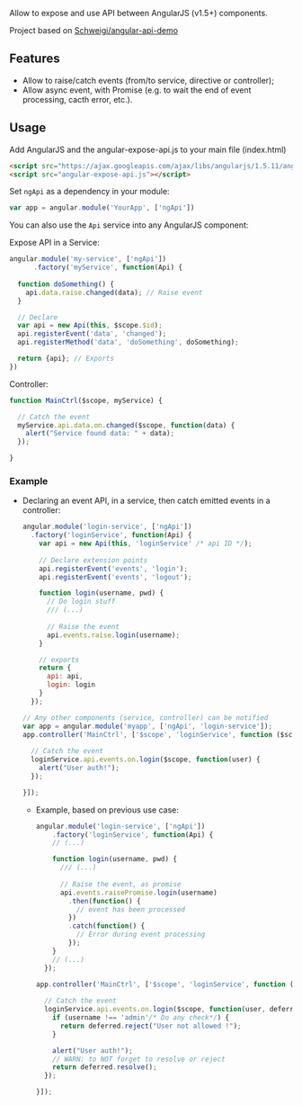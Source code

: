 Allow to expose and use API between AngularJS (v1.5+) components.

Project based on [Schweigi/angular-api-demo](https://github.com/Schweigi/angular-api-demo)

## Features

- Allow to raise/catch events (from/to service, directive or controller);
- Allow async event, with Promise (e.g. to wait the end of event processing, cacth error, etc.).


## Usage
Add AngularJS and the angular-expose-api.js to your main file (index.html)
	
```html
<script src="https://ajax.googleapis.com/ajax/libs/angularjs/1.5.11/angular.js"></script>
<script src="angular-expose-api.js"></script>
```

Set `ngApi` as a dependency in your module:

```javascript
var app = angular.module('YourApp', ['ngApi'])
```

You can also use the `Api` service into any AngularJS component:

Expose API in a Service:
```javascript
angular.module('my-service', ['ngApi'])
      .factory('myService', function(Api) {
  
  function doSomething() {    
    api.data.raise.changed(data); // Raise event
  }

  // Declare 
  var api = new Api(this, $scope.$id);
  api.registerEvent('data', 'changed');
  api.registerMethod('data', 'doSomething', doSomething);

  return {api}; // Exports
})
```

Controller:
```javascript
function MainCtrl($scope, myService) {

  // Catch the event
  myService.api.data.on.changed($scope, function(data) {
    alert("Service found data: " + data);
  });

}
```

### Example

- Declaring an event API, in a service, then catch emitted events in a controller: 
    ```js
    angular.module('login-service', ['ngApi'])
      .factory('loginService', function(Api) {
        var api = new Api(this, 'loginService' /* api ID */);
        
        // Declare extension points
        api.registerEvent('events', 'login');
        api.registerEvent('events', 'logout');
    
        function login(username, pwd) {
          // Do login stuff 
          /// (...)
          
          // Raise the event
          api.events.raise.login(username);
        }
    
        // exports
        return {
          api: api,
          login: login
        }    
      });
    
    // Any other components (service, controller) can be notified 
    var app = angular.module('myapp', ['ngApi', 'login-service']);
    app.controller('MainCtrl', ['$scope', 'loginService', function ($scope, loginService) {
      
      // Catch the event
      loginService.api.events.on.login($scope, function(user) {
        alert("User auth!");
      });
    
    }]);
    ```
  * Example, based on previous use case: 
 
    ```js    
    angular.module('login-service', ['ngApi'])
        .factory('loginService', function(Api) {
        // (...)
    
        function login(username, pwd) {
          /// (...)
          
          // Raise the event, as promise
          api.events.raisePromise.login(username)
            .then(function() {
              // event has been processed
            })
            .catch(function() {
              // Error during event processing
            });
        }
        // (...)
      });
    
    app.controller('MainCtrl', ['$scope', 'loginService', function ($scope, loginService) {
      
      // Catch the event
      loginService.api.events.on.login($scope, function(user, deferred) {
        if (username !== 'admin'/* Do any check*/) {
          return deferred.reject("User not allowed !");
        }

        alert("User auth!");
        // WARN: to NOT forget to resolve or reject
        return deferred.resolve();
      });
    
    }]);
    ```
